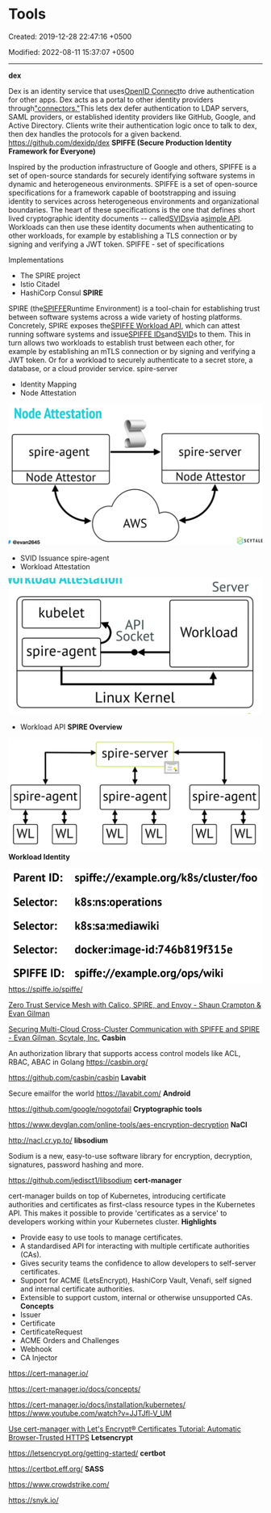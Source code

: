 # Tools

Created: 2019-12-28 22:47:16 +0500

Modified: 2022-08-11 15:37:07 +0500

---

**dex**

Dex is an identity service that uses[OpenID Connect](https://openid.net/connect/)to drive authentication for other apps.
Dex acts as a portal to other identity providers through["connectors."](https://github.com/dexidp/dex#connectors)This lets dex defer authentication to LDAP servers, SAML providers, or established identity providers like GitHub, Google, and Active Directory. Clients write their authentication logic once to talk to dex, then dex handles the protocols for a given backend.
<https://github.com/dexidp/dex>
**SPIFFE (Secure Production Identity Framework for Everyone)**

Inspired by the production infrastructure of Google and others, SPIFFE is a set of open-source standards for securely identifying software systems in dynamic and heterogeneous environments.
SPIFFE is a set of open-source specifications for a framework capable of bootstrapping and issuing identity to services across heterogeneous environments and organizational boundaries. The heart of these specifications is the one that defines short lived cryptographic identity documents -- called[SVIDs](http://localhost:1313/spiffe/concepts/#spiffe-verifiable-identity-document-svid)via a[simple API](https://spiffe.io/spiffe/concepts/#spiffe-workload-api). Workloads can then use these identity documents when authenticating to other workloads, for example by establishing a TLS connection or by signing and verifying a JWT token.
SPIFFE - set of specifications

Implementations
-   The SPIRE project
-   Istio Citadel
-   HashiCorp Consul
**SPIRE**

SPIRE (the[SPIFFE](https://github.com/spiffe/spiffe)Runtime Environment) is a tool-chain for establishing trust between software systems across a wide variety of hosting platforms. Concretely, SPIRE exposes the[SPIFFE Workload API](https://github.com/spiffe/go-spiffe/blob/master/proto/spiffe/workload/workload.proto), which can attest running software systems and issue[SPIFFE IDs](https://github.com/spiffe/spiffe/blob/master/standards/SPIFFE-ID.md)and[SVID](https://github.com/spiffe/spiffe/blob/master/standards/SPIFFE-ID.md)s to them. This in turn allows two workloads to establish trust between each other, for example by establishing an mTLS connection or by signing and verifying a JWT token. Or for a workload to securely authenticate to a secret store, a database, or a cloud provider service.
spire-server
-   Identity Mapping
-   Node Attestation

![Node Attestation spire-agent Node Attestor @evan2645 AWS spire-server Node Attestor S SCYTALE ](media/Tools-image1.png)
-   SVID Issuance
spire-agent
-   Workload Attestation

![kubelet API Socket spire-agent Linux Kernel Server Workload ](media/Tools-image2.png)
-   Workload API
**SPIRE Overview**

![spire-agent WL WL spire-server spire-agent WL WL spire-agent WL WL ](media/Tools-image3.png)
**Workload Identity**

![Parent ID: Selector: Selector: Selector: SPIFFE ID: spiffe://exampLe.org/k8s/cluster/foo k8s:ns:operations k8s:sa:mediawiki docker:image-id:746b819f315e spiffe://example.org/ops/wiki ](media/Tools-image4.png)
<https://spiffe.io/spiffe/>

[Zero Trust Service Mesh with Calico, SPIRE, and Envoy - Shaun Crampton & Evan Gilman](https://www.youtube.com/watch?v=rKOEYoINdOE)

[Securing Multi-Cloud Cross-Cluster Communication with SPIFFE and SPIRE - Evan Gilman, Scytale, Inc.](https://www.youtube.com/watch?v=sLN11qAFAC4)
**Casbin**

An authorization library that supports access control models like ACL, RBAC, ABAC in Golang
<https://casbin.org/>

<https://github.com/casbin/casbin>
**Lavabit**

Secure emailfor the world
<https://lavabit.com/>
**Android**

<https://github.com/google/nogotofail>
**Cryptographic tools**

<https://www.devglan.com/online-tools/aes-encryption-decryption>
**NaCl**

<http://nacl.cr.yp.to/>
**libsodium**

Sodium is a new, easy-to-use software library for encryption, decryption, signatures, password hashing and more.

<https://github.com/jedisct1/libsodium>
**cert-manager**

cert-manager builds on top of Kubernetes, introducing certificate authorities and certificates as first-class resource types in the Kubernetes API. This makes it possible to provide 'certificates as a service' to developers working within your Kubernetes cluster.
**Highlights**
-   Provide easy to use tools to manage certificates.
-   A standardised API for interacting with multiple certificate authorities (CAs).
-   Gives security teams the confidence to allow developers to self-server certificates.
-   Support for ACME (LetsEncrypt), HashiCorp Vault, Venafi, self signed and internal certificate authorities.
-   Extensible to support custom, internal or otherwise unsupported CAs.
**Concepts**
-   Issuer
-   Certificate
-   CertificateRequest
-   ACME Orders and Challenges
-   Webhook
-   CA Injector

<https://cert-manager.io/>

<https://cert-manager.io/docs/concepts/>

<https://cert-manager.io/docs/installation/kubernetes/>
<https://www.youtube.com/watch?v=JJTJfl-V_UM>

[Use cert-manager with Let's Encrypt® Certificates Tutorial: Automatic Browser-Trusted HTTPS](https://www.youtube.com/watch?v=etC5d0vpLZE)
**Letsencrypt**

<https://letsencrypt.org/getting-started/>
**certbot**

<https://certbot.eff.org/>
**SASS**

<https://www.crowdstrike.com/>

<https://snyk.io/>

